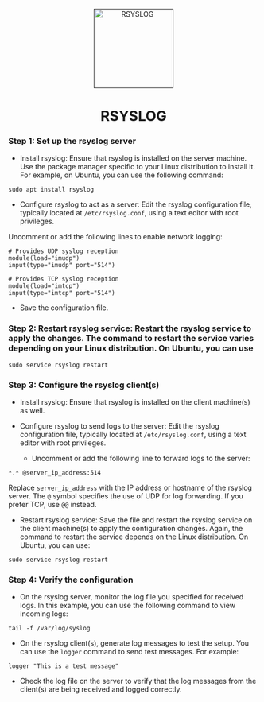 <p align="center">
  <a href="">
    <img src="../img/rsyslog.png" alt="RSYSLOG" width="160" height="160">
  </a>
  <h1 align="center">RSYSLOG</h1>
</p>

### Step 1: Set up the rsyslog server

- Install rsyslog: Ensure that rsyslog is installed on the server machine. Use the package manager specific to your Linux distribution to install it. For example, on Ubuntu, you can use the following command:

````
sudo apt install rsyslog
````

- Configure rsyslog to act as a server: Edit the rsyslog configuration file, typically located at ``/etc/rsyslog.conf``, using a text editor with root privileges.

Uncomment or add the following lines to enable network logging:

````
# Provides UDP syslog reception
module(load="imudp")
input(type="imudp" port="514")

# Provides TCP syslog reception
module(load="imtcp")
input(type="imtcp" port="514")
````

- Save the configuration file.

### Step 2: Restart rsyslog service: Restart the rsyslog service to apply the changes. The command to restart the service varies depending on your Linux distribution. On Ubuntu, you can use

````
sudo service rsyslog restart
````

### Step 3: Configure the rsyslog client(s)

- Install rsyslog: Ensure that rsyslog is installed on the client machine(s) as well.

- Configure rsyslog to send logs to the server: Edit the rsyslog configuration file, typically located at ``/etc/rsyslog.conf``, using a text editor with root privileges.

  - Uncomment or add the following line to forward logs to the server:
 
````
*.* @server_ip_address:514
````

Replace ``server_ip_address`` with the IP address or hostname of the rsyslog server. The ``@`` symbol specifies the use of UDP for log forwarding. If you prefer TCP, use ``@@`` instead.

- Restart rsyslog service: Save the file and restart the rsyslog service on the client machine(s) to apply the configuration changes. Again, the command to restart the service depends on the Linux distribution. On Ubuntu, you can use:

````
sudo service rsyslog restart
````

### Step 4: Verify the configuration

- On the rsyslog server, monitor the log file you specified for received logs. In this example, you can use the following command to view incoming logs:

````
tail -f /var/log/syslog
````

- On the rsyslog client(s), generate log messages to test the setup. You can use the ``logger`` command to send test messages. For example:

````
logger "This is a test message"
````

- Check the log file on the server to verify that the log messages from the client(s) are being received and logged correctly.
